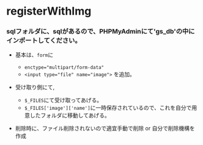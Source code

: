 # registerWithImg

### sqlフォルダに、sqlがあるので、PHPMyAdminにて'gs_db'の中にインポートしてください。

- 基本は、`form`に
  - `enctype="multipart/form-data"`
  - `<input type="file" name="image">`
を追加。

- 受け取り側にて,
  - `$_FILES`にて受け取ってあげる。
  - `$_FILES['image']['name']`に一時保存されているので、これを自分で用意したフォルダに移動してあげる。

- 削除時に、ファイル削除されないので適宜手動で削除 or 自分で削除機構を作成
